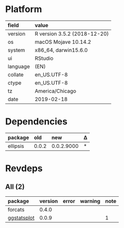 # Platform

|field    |value                        |
|:--------|:----------------------------|
|version  |R version 3.5.2 (2018-12-20) |
|os       |macOS Mojave 10.14.2         |
|system   |x86_64, darwin15.6.0         |
|ui       |RStudio                      |
|language |(EN)                         |
|collate  |en_US.UTF-8                  |
|ctype    |en_US.UTF-8                  |
|tz       |America/Chicago              |
|date     |2019-02-18                   |

# Dependencies

|package  |old   |new        |Δ  |
|:--------|:-----|:----------|:--|
|ellipsis |0.0.2 |0.0.2.9000 |*  |

# Revdeps

## All (2)

|package                                |version |error |warning |note |
|:--------------------------------------|:-------|:-----|:-------|:----|
|forcats                                |0.4.0   |      |        |     |
|[ggstatsplot](problems.md#ggstatsplot) |0.0.9   |      |        |1    |

